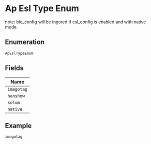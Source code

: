
# Ap Esl Type Enum

note: ble_config will be ingored if esl_config is enabled and with native mode.

## Enumeration

`ApEslTypeEnum`

## Fields

| Name |
|  --- |
| `imagotag` |
| `hanshow` |
| `solum` |
| `native` |

## Example

```
imagotag
```

